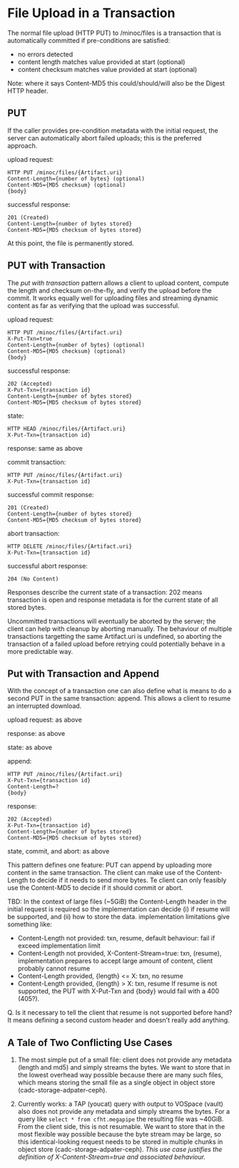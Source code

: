 # File Upload in a Transaction

The normal file upload (HTTP PUT) to /minoc/files is a transaction that is automatically
committed if pre-conditions are satisfied:
* no errors detected
* content length matches value provided at start (optional)
* content checksum matches value provided at start (optional)

Note: where it says Content-MD5 this could/should/will also be the Digest HTTP header.

## PUT

If the caller provides pre-condition metadata with the initial request, the server can 
automatically abort failed uploads; this is the preferred approach. 

upload request:
```
HTTP PUT /minoc/files/{Artifact.uri}
Content-Length={number of bytes} (optional)
Content-MD5={MD5 checksum} (optional)
{body}
```
successful response:
```
201 (Created)
Content-Length={number of bytes stored}
Content-MD5={MD5 checksum of bytes stored}
```
At this point, the file is permanently stored. 

## PUT with Transaction

The *put with transaction* pattern allows a client to upload content, compute the length and 
checksum on-the-fly, and verify the upload before the commit. It works equally well for uploading 
files and streaming dynamic content as far as verifying that the upload was successful.

upload request:
```
HTTP PUT /minoc/files/{Artifact.uri}
X-Put-Txn=true
Content-Length={number of bytes} (optional)
Content-MD5={MD5 checksum} (optional)
{body}
```
successful response:
```
202 (Accepted)
X-Put-Txn={transaction id}
Content-Length={number of bytes stored}
Content-MD5={MD5 checksum of bytes stored}
```

state:
```
HTTP HEAD /minoc/files/{Artifact.uri}
X-Put-Txn={transaction id}
```
response: same as above

commit transaction:
```
HTTP PUT /minoc/files/{Artifact.uri}
X-Put-Txn={transaction id}
```
successful commit response:
```
201 (Created)
Content-Length={number of bytes stored}
Content-MD5={MD5 checksum of bytes stored}
```

abort transaction:
```
HTTP DELETE /minoc/files/{Artifact.uri}
X-Put-Txn={transaction id}
```
successful abort response:
```
204 (No Content)
```

Responses describe the current state of a transaction: 202 means transaction is open 
and response metadata is for the current state of all stored bytes.

Uncommitted transactions will eventually be aborted by the server; the client can 
help with cleanup by aborting manually. The behaviour of multiple transactions 
targetting the same Artifact.uri is undefined, so aborting the transaction of a failed upload
before retrying could potentially behave in a more predictable way.

## Put with Transaction and Append

With the concept of a transaction one can also define what is means to do a second PUT in the same transaction: append.
This allows a client to resume an interrupted download.

upload request: as above

response: as above

state: as above

append:
```
HTTP PUT /minoc/files/{Artifact.uri}
X-Put-Txn={transaction id}
Content-Length=?
{body}
```

response:
```
202 (Accepted)
X-Put-Txn={transaction id}
Content-Length={number of bytes stored}
Content-MD5={MD5 checksum of bytes stored}
```

state, commit, and abort: as above

This pattern defines one feature: PUT can append by uploading more content in the same transaction. The client can make use of the
Content-Length to decide if it needs to send more bytes. Te client can only feasibly use the Content-MD5 to decide if it should commit 
or abort.

TBD: In the context of large files (~5GiB) the Content-Length header in the initial request 
is required so the implementation can decide (i) if resume will be supported, and (ii) how to
store the data. implementation limitations give something like:
* Content-Length not provided: txn, resume, default behaviour: fail if exceed implementation limit
* Content-Length not provided, X-Content-Stream=true: txn, (resume), implementation prepares to accept large amount of content, client
  probably cannot resume
* Content-Length provided, {length} <= X: txn, no resume
* Content-Length provided, {length} > X: txn, resume
If resume is not supported, the PUT with X-Put-Txn and {body} would fail with a 400 (405?).

Q. Is it necessary to tell the client that resume is not supported before hand? It means defining a second custom
header and doesn't really add anything.

## A Tale of Two Conflicting Use Cases

1. The most simple put of a small file: client does not provide any metadata (length and md5)
and simply streams the bytes. We want to store that in the lowest overhead way possible because there are 
many such files, which means storing the small file as a single object in object store (cadc-storage-adpater-ceph).

2. Currently works: a TAP (youcat) query with output to VOSpace (vault) also does not provide any metadata and simply
streams the bytes. For a query like `select * from cfht.megapipe` the resulting file was ~40GiB. From the client side, 
this is not resumable. We want to store that in the most flexible way possible because the byte stream may be large, 
so this identical-looking request needs to be stored in multiple chunks in object store (cadc-storage-adpater-ceph).
*This use case justifies the definition of X-Content-Stream=true and associated behaviour.*

